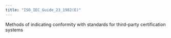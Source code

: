 ```yaml
---
title: "ISO_IEC_Guide_23_1982(E)"
---
```


Methods of indicating conformity with standards for third-party certification systems

